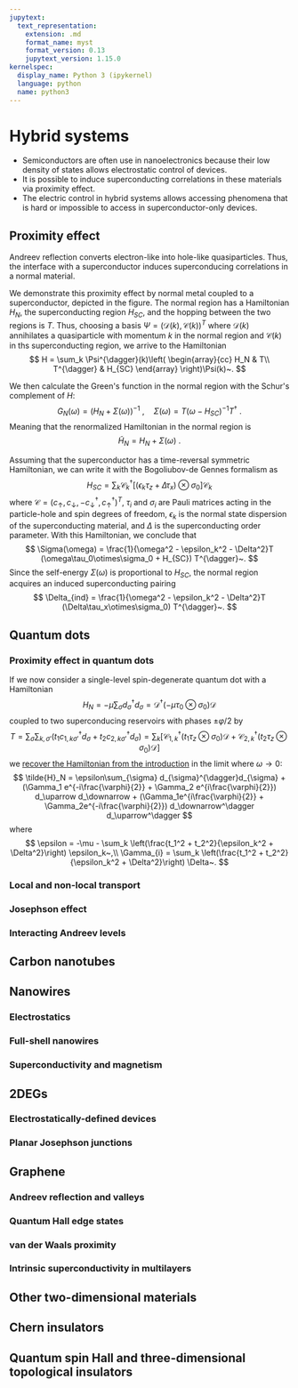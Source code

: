 ```yaml
---
jupytext:
  text_representation:
    extension: .md
    format_name: myst
    format_version: 0.13
    jupytext_version: 1.15.0
kernelspec:
  display_name: Python 3 (ipykernel)
  language: python
  name: python3
---
```


# Hybrid systems

- Semiconductors are often use in nanoelectronics because their low density of states allows electrostatic control of devices.
- It is possible to induce superconducting correlations in these materials via proximity effect.
- The electric control in hybrid systems allows accessing phenomena that is hard or impossible to access in superconductor-only devices.

## Proximity effect

<!-- A normal region in contact with a superconductor becomes a superconductor. -->
Andreev reflection converts electron-like into hole-like quasiparticles.
Thus, the interface with a superconductor induces superconducing correlations in a normal material.

<!-- We consider a normal metal coupled to a superconductor. -->
We demonstrate this proximity effect by normal metal coupled to a superconductor, depicted in the figure.
The normal region has a Hamiltonian $H_N$, the superconducting region $H_{SC}$, and the hopping between the two regions is $T$.
Thus, choosing a basis $\Psi = (\mathcal{D}(k), \mathcal{C}(k))^T$ where $\mathcal{D}(k)$ annihilates a quasiparticle with momentum $k$ in the normal region and $\mathcal{C}(k)$ in ths superconducting region, we arrive to the Hamiltonian
$$
H = \sum_k \Psi^{\dagger}(k)\left(
\begin{array}{cc}
  H_N & T\\
  T^{\dagger} & H_{SC}
\end{array}
\right)\Psi(k)~.
$$

<!-- The coupling between the two regions renormalizes the Hamiltonian of the normal region. -->
We then calculate the Green's function in the normal region with the Schur's complement of $H$:
$$
G_N(\omega) = (H_N + \Sigma(\omega))^{-1}~,\quad \Sigma(\omega) = T (\omega - H_{SC})^{-1}T^{\dagger}~.
$$
Meaning that the renormalized Hamiltonian in the normal region is
$$
\tilde{H}_N = H_N + \Sigma(\omega)~.
$$

<!-- This renormalization includes an effective pairing potential. -->
Assuming that the superconductor has a time-reversal symmetric Hamiltonian, we can write it with the Bogoliubov-de Gennes formalism as
$$
H_{SC}=\sum_k \mathcal{C}_k^{\dagger}[(\epsilon_{k}\tau_z + \Delta \tau_x)\otimes\sigma_0] \mathcal{C}_k
$$
where $\mathcal{C} = (c_{\uparrow}, c_{\downarrow}, -c_{\downarrow}^{\dagger}, c_{\uparrow}^{\dagger})^T$, $\tau_i$ and $\sigma_i$ are Pauli matrices acting in the particle-hole and spin degrees of freedom, $\epsilon_k$ is the normal state dispersion of the superconducting material, and $\Delta$ is the superconducting order parameter.
With this Hamiltonian, we conclude that
$$
\Sigma(\omega) = \frac{1}{\omega^2 - \epsilon_k^2 - \Delta^2}T (\omega\tau_0\otimes\sigma_0 + H_{SC}) T^{\dagger}~.
$$
Since the self-energy $\Sigma(\omega)$ is proportional to $H_{SC}$, the normal region acquires an induced superconducting pairing
$$
\Delta_{ind} = \frac{1}{\omega^2 - \epsilon_k^2 - \Delta^2}T (\Delta\tau_x\otimes\sigma_0) T^{\dagger}~.
$$

## Quantum dots

### Proximity effect in quantum dots

<!-- Using the equations above, we recover our previous results. -->
If we now consider a single-level spin-degenerate quantum dot with a Hamiltonian
$$
H_N = -\mu \sum_{\sigma} d_{\sigma}^{\dagger}d_{\sigma} = \mathcal{D}^{\dagger}(-\mu \tau_0\otimes \sigma_0)\mathcal{D}
$$
coupled to two superconducing reservoirs with phases $\pm \varphi / 2$ by
$$
T = \sum_{\sigma} \sum_{k,\sigma'} \left(t_1 c_{1,k\sigma'}^{\dagger}d_{\sigma} + t_2 c_{2,k\sigma'}^{\dagger}d_{\sigma}\right) = \sum_k \left[\mathcal{C}_{1,k}^{\dagger}(t_1 \tau_z \otimes \sigma_0)\mathcal{D} + \mathcal{C}_{2,k}^{\dagger}(t_2 \tau_z \otimes \sigma_0)\mathcal{D} \right]
$$
we [recover the Hamiltonian from the introduction](./topic_map.md) in the limit where $\omega \to 0$:
$$
\tilde{H}_N = \epsilon\sum_{\sigma} d_{\sigma}^{\dagger}d_{\sigma} + (\Gamma_1 e^{-i\frac{\varphi}{2}} + \Gamma_2 e^{i\frac{\varphi}{2}}) d_\uparrow d_\downarrow  + (\Gamma_1e^{i\frac{\varphi}{2}} + \Gamma_2e^{-i\frac{\varphi}{2}}) d_\downarrow^\dagger d_\uparrow^\dagger
$$
where
$$
\epsilon = -\mu - \sum_k \left(\frac{t_1^2 + t_2^2}{\epsilon_k^2 + \Delta^2}\right) \epsilon_k~,\\
\Gamma_{i} = \sum_k \left(\frac{t_1^2 + t_2^2}{\epsilon_k^2 + \Delta^2}\right) \Delta~.
$$

### Local and non-local transport

### Josephson effect

### Interacting Andreev levels

## Carbon nanotubes

## Nanowires

### Electrostatics

### Full-shell nanowires

### Superconductivity and magnetism

## 2DEGs

### Electrostatically-defined devices

### Planar Josephson junctions

## Graphene

### Andreev reflection and valleys

### Quantum Hall edge states

### van der Waals proximity

### Intrinsic superconductivity in multilayers

## Other two-dimensional materials

## Chern insulators

## Quantum spin Hall and three-dimensional topological insulators